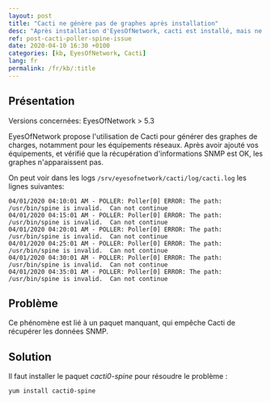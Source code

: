 ```yaml
---
layout: post
title: "Cacti ne génère pas de graphes après installation"
desc: "Après installation d'EyesOfNetwork, cacti est installé, mais ne permet pas de grapher correctement "
ref: post-cacti-poller-spine-issue
date: 2020-04-10 16:30 +0100
categories: [kb, EyesOfNetwork, Cacti]
lang: fr
permalink: /fr/kb/:title
---
```


## Présentation

Versions concernées: EyesOfNetwork > 5.3

EyesOfNetwork propose l'utilisation de Cacti pour générer des graphes de charges, notamment pour les équipements réseaux.
Après avoir ajouté vos équipements, et vérifié que la récupération d'informations SNMP est OK, les graphes n'apparaissent pas.

On peut voir dans les logs `/srv/eyesofnetwork/cacti/log/cacti.log` les lignes suivantes:

```
04/01/2020 04:10:01 AM - POLLER: Poller[0] ERROR: The path: /usr/bin/spine is invalid.  Can not continue
04/01/2020 04:15:01 AM - POLLER: Poller[0] ERROR: The path: /usr/bin/spine is invalid.  Can not continue
04/01/2020 04:20:01 AM - POLLER: Poller[0] ERROR: The path: /usr/bin/spine is invalid.  Can not continue
04/01/2020 04:25:01 AM - POLLER: Poller[0] ERROR: The path: /usr/bin/spine is invalid.  Can not continue
04/01/2020 04:30:01 AM - POLLER: Poller[0] ERROR: The path: /usr/bin/spine is invalid.  Can not continue
04/01/2020 04:35:01 AM - POLLER: Poller[0] ERROR: The path: /usr/bin/spine is invalid.  Can not continue
```

## Problème

Ce phénomène est lié à un paquet manquant, qui empêche Cacti de récupérer les données SNMP.


## Solution

Il faut installer le paquet *cacti0-spine* pour résoudre le problème :

```bash
yum install cacti0-spine
```